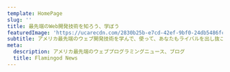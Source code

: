 ```yaml
---
template: HomePage
slug: ''
title: 最先端のWeb開発技術を知ろう、学ぼう
featuredImage: 'https://ucarecdn.com/2830b25b-e7cd-42ef-9bf0-24db5486fc37/'
subtitle: アメリカ最先端のウェブ開発技術を学んで、使って、あなたもライバルを出し抜こう
meta:
  description: アメリカ最先端のウェブプログラミングニュース、ブログ
  title: Flamingod News
---
```





